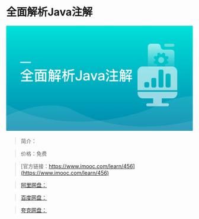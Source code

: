 # 全面解析Java注解

![img](../../assets/5fe442e80001cbee05400304.jpg)

> 简介：

> 价格：免费

> [官方链接：https://www.imooc.com/learn/456](https://www.imooc.com/learn/456)

> [阿里网盘：]()

> [百度网盘：]()

> [夸克网盘：]()
